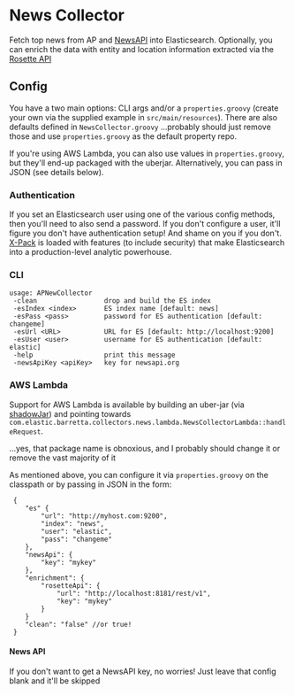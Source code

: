 # News Collector
Fetch top news from AP and [NewsAPI](https://newsapi.org) into Elasticsearch. Optionally, you can enrich the data with entity and location information extracted via the [Rosette API](https://developer.rosette.com/)

## Config
You have a two main options: CLI args and/or a `properties.groovy` (create your own via the supplied example in `src/main/resources`). There are also defaults defined in `NewsCollector.groovy` ...probably should just remove those and use `properties.groovy` as the default property repo.

If you're using AWS Lambda, you can also use values in `properties.groovy`, but they'll end-up packaged with the uberjar. Alternatively, you can pass in JSON (see details below).

### Authentication

If you set an Elasticsearch user using one of the various config methods, then you'll need to also send a password. If you don't configure a user, it'll figure you don't have authentication setup! And shame on you if you don't. [X-Pack](https://www.elastic.co/products/x-pack) is loaded with features (to include security) that make Elasticsearch into a production-level analytic powerhouse.

### CLI
```
usage: APNewCollector
 -clean                 drop and build the ES index
 -esIndex <index>       ES index name [default: news]
 -esPass <pass>         password for ES authentication [default: changeme]
 -esUrl <URL>           URL for ES [default: http://localhost:9200]
 -esUser <user>         username for ES authentication [default: elastic]
 -help                  print this message
 -newsApiKey <apiKey>   key for newsapi.org
```

### AWS Lambda

Support for AWS Lambda is available by building an uber-jar (via [shadowJar](https://github.com/johnrengelman/shadow)) and pointing towards `com.elastic.barretta.collectors.news.lambda.NewsCollectorLambda::handleRequest`.

...yes, that package name is obnoxious, and I probably should change it or remove the vast majority of it

 As mentioned above, you can configure it via `properties.groovy` on the classpath or by passing in JSON in the form:
```
 {
    "es" {
        "url": "http://myhost.com:9200",
        "index": "news",
        "user": "elastic",
        "pass": "changeme"
    },
    "newsApi": {
        "key": "mykey"
    },
    "enrichment": {
        "rosetteApi": {
            "url": "http://localhost:8181/rest/v1",
            "key": "mykey"
        }
    }
    "clean": "false" //or true!
 }
```

#### News API
If you don't want to get a NewsAPI key, no worries! Just leave that config blank and it'll be skipped
